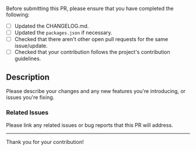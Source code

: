 Before submitting this PR, please ensure that you have completed the following:

- [ ] Updated the CHANGELOG.md.
- [ ] Updated the `packages.json` if necessary.
- [ ] Checked that there aren't other open pull requests for the same issue/update.
- [ ] Checked that your contribution follows the project's contribution guidelines.

## Description

Please describe your changes and any new features you're introducing, or issues you're fixing.

### Related Issues

Please link any related issues or bug reports that this PR will address.

---

Thank you for your contribution! 
